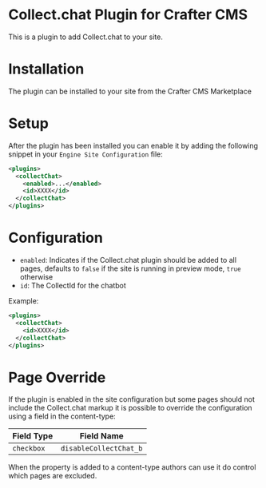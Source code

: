 # Collect.chat Plugin for Crafter CMS

This is a plugin to add Collect.chat to your site.

# Installation

The plugin can be installed to your site from the Crafter CMS Marketplace

# Setup

After the plugin has been installed you can enable it by adding the following snippet in your
`Engine Site Configuration` file:

```xml
<plugins>
  <collectChat>
    <enabled>...</enabled>
    <id>XXXX</id>
  </collectChat>
</plugins>
```

# Configuration

- `enabled`: Indicates if the Collect.chat plugin should be added to all pages, defaults to `false` if the site is
  running in preview mode, `true` otherwise
- `id`: The CollectId for the chatbot

Example:

```xml
<plugins>
  <collectChat>
    <id>XXXX</id>
  </collectChat>
</plugins>
```

# Page Override

If the plugin is enabled in the site configuration but some pages should not include the Collect.chat markup it is
possible to override the configuration using a field in the content-type:

| Field Type |  Field Name        |
|------------|--------------------|
| `checkbox` | `disableCollectChat_b` |

When the property is added to a content-type authors can use it do control which pages are excluded.
